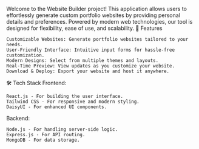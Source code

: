 Welcome to the Website Builder project! This application allows users to effortlessly generate custom portfolio websites by providing personal details and preferences. Powered by modern web technologies, our tool is designed for flexibility, ease of use, and scalability.
🚀 Features

    Customizable Websites: Generate portfolio websites tailored to your needs.
    User-Friendly Interface: Intuitive input forms for hassle-free customization.
    Modern Designs: Select from multiple themes and layouts.
    Real-Time Preview: View updates as you customize your website.
    Download & Deploy: Export your website and host it anywhere.

🛠️ Tech Stack
Frontend:

    React.js - For building the user interface.
    Tailwind CSS - For responsive and modern styling.
    DaisyUI - For enhanced UI components.

Backend:

    Node.js - For handling server-side logic.
    Express.js - For API routing.
    MongoDB - For data storage.
